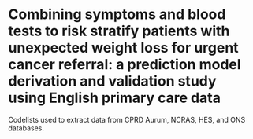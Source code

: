 # Combining symptoms and blood tests to risk stratify patients with unexpected weight loss for urgent cancer referral: a prediction model derivation and validation study using English primary care data

Codelists used to extract data from CPRD Aurum, NCRAS, HES, and ONS databases.
